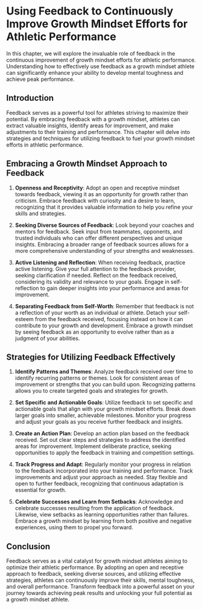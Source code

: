Using Feedback to Continuously Improve Growth Mindset Efforts for Athletic Performance
===============================================================================================

In this chapter, we will explore the invaluable role of feedback in the continuous improvement of growth mindset efforts for athletic performance. Understanding how to effectively use feedback as a growth mindset athlete can significantly enhance your ability to develop mental toughness and achieve peak performance.

**Introduction**
----------------

Feedback serves as a powerful tool for athletes striving to maximize their potential. By embracing feedback with a growth mindset, athletes can extract valuable insights, identify areas for improvement, and make adjustments to their training and performance. This chapter will delve into strategies and techniques for utilizing feedback to fuel your growth mindset efforts in athletic performance.

**Embracing a Growth Mindset Approach to Feedback**
---------------------------------------------------

1. **Openness and Receptivity**: Adopt an open and receptive mindset towards feedback, viewing it as an opportunity for growth rather than criticism. Embrace feedback with curiosity and a desire to learn, recognizing that it provides valuable information to help you refine your skills and strategies.

2. **Seeking Diverse Sources of Feedback**: Look beyond your coaches and mentors for feedback. Seek input from teammates, opponents, and trusted individuals who can offer different perspectives and unique insights. Embracing a broader range of feedback sources allows for a more comprehensive understanding of your strengths and weaknesses.

3. **Active Listening and Reflection**: When receiving feedback, practice active listening. Give your full attention to the feedback provider, seeking clarification if needed. Reflect on the feedback received, considering its validity and relevance to your goals. Engage in self-reflection to gain deeper insights into your performance and areas for improvement.

4. **Separating Feedback from Self-Worth**: Remember that feedback is not a reflection of your worth as an individual or athlete. Detach your self-esteem from the feedback received, focusing instead on how it can contribute to your growth and development. Embrace a growth mindset by seeing feedback as an opportunity to evolve rather than as a judgment of your abilities.

**Strategies for Utilizing Feedback Effectively**
-------------------------------------------------

1. **Identify Patterns and Themes**: Analyze feedback received over time to identify recurring patterns or themes. Look for consistent areas of improvement or strengths that you can build upon. Recognizing patterns allows you to create targeted goals and strategies for growth.

2. **Set Specific and Actionable Goals**: Utilize feedback to set specific and actionable goals that align with your growth mindset efforts. Break down larger goals into smaller, achievable milestones. Monitor your progress and adjust your goals as you receive further feedback and insights.

3. **Create an Action Plan**: Develop an action plan based on the feedback received. Set out clear steps and strategies to address the identified areas for improvement. Implement deliberate practice, seeking opportunities to apply the feedback in training and competition settings.

4. **Track Progress and Adapt**: Regularly monitor your progress in relation to the feedback incorporated into your training and performance. Track improvements and adjust your approach as needed. Stay flexible and open to further feedback, recognizing that continuous adaptation is essential for growth.

5. **Celebrate Successes and Learn from Setbacks**: Acknowledge and celebrate successes resulting from the application of feedback. Likewise, view setbacks as learning opportunities rather than failures. Embrace a growth mindset by learning from both positive and negative experiences, using them to propel you forward.

**Conclusion**
--------------

Feedback serves as a vital catalyst for growth mindset athletes aiming to optimize their athletic performance. By adopting an open and receptive approach to feedback, seeking diverse sources, and utilizing effective strategies, athletes can continuously improve their skills, mental toughness, and overall performance. Transform feedback into a powerful asset on your journey towards achieving peak results and unlocking your full potential as a growth mindset athlete.
